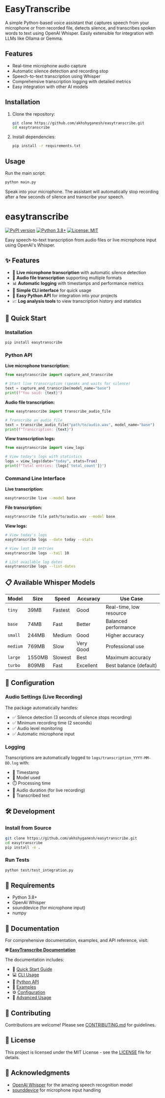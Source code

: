 # EasyTranscribe

A simple Python-based voice assistant that captures speech from your microphone or from recorded file, detects silence, and transcribes spoken words to text using OpenAI Whisper. Easily extensible for integration with LLMs like Ollama or Gemma.

## Features

- Real-time microphone audio capture
- Automatic silence detection and recording stop
- Speech-to-text transcription using Whisper
- Comprehensive transcription logging with detailed metrics
- Easy integration with other AI models

## Installation

1. Clone the repository:
   ```bash
   git clone https://github.com/akhshyganesh/easytranscribe.git
   cd easytranscribe
   ```

2. Install dependencies:
   ```bash
   pip install -r requirements.txt
   ```

## Usage

Run the main script:
```bash
python main.py
```
Speak into your microphone. The assistant will automatically stop recording after a few seconds of silence and transcribe your speech.

# easytranscribe

[![PyPI version](https://badge.fury.io/py/easytranscribe.svg)](https://badge.fury.io/py/easytranscribe)
[![Python 3.8+](https://img.shields.io/badge/python-3.8+-blue.svg)](https://www.python.org/downloads/)
[![License: MIT](https://img.shields.io/badge/License-MIT-yellow.svg)](https://opensource.org/licenses/MIT)

Easy speech-to-text transcription from audio files or live microphone input using OpenAI's Whisper.

## ✨ Features

- 🎤 **Live microphone transcription** with automatic silence detection
- 📁 **Audio file transcription** supporting multiple formats
- 📊 **Automatic logging** with timestamps and performance metrics
- 🔧 **Simple CLI interface** for quick usage
- 🐍 **Easy Python API** for integration into your projects
- 📈 **Log analysis tools** to view transcription history and statistics

## 🚀 Quick Start

### Installation

```bash
pip install easytranscribe
```

### Python API

**Live microphone transcription:**
```python
from easytranscribe import capture_and_transcribe

# Start live transcription (speaks and waits for silence)
text = capture_and_transcribe(model_name="base")
print(f"You said: {text}")
```

**Audio file transcription:**
```python
from easytranscribe import transcribe_audio_file

# Transcribe an audio file
text = transcribe_audio_file("path/to/audio.wav", model_name="base")
print(f"Transcription: {text}")
```

**View transcription logs:**
```python
from easytranscribe import view_logs

# View today's logs with statistics
logs = view_logs(date="today", stats=True)
print(f"Total entries: {logs['total_count']}")
```

### Command Line Interface

**Live transcription:**
```bash
easytranscribe live --model base
```

**File transcription:**
```bash
easytranscribe file path/to/audio.wav --model base
```

**View logs:**
```bash
# View today's logs
easytranscribe logs --date today --stats

# View last 10 entries
easytranscribe logs --tail 10

# List available log dates
easytranscribe logs --list-dates
```

## 📋 Available Whisper Models

| Model  | Size | Speed | Accuracy | Use Case |
|--------|------|-------|----------|----------|
| `tiny` | 39MB | Fastest | Good | Real-time, low resource |
| `base` | 74MB | Fast | Better | Balanced performance |
| `small` | 244MB | Medium | Good | Higher accuracy |
| `medium` | 769MB | Slow | Very Good | Professional use |
| `large` | 1550MB | Slowest | Best | Maximum accuracy |
| `turbo` | 809MB | Fast | Excellent | Best balance (default) |

## 🔧 Configuration

### Audio Settings (Live Recording)

The package automatically handles:
- ✅ Silence detection (3 seconds of silence stops recording)
- ✅ Minimum recording time (2 seconds)
- ✅ Audio level monitoring
- ✅ Automatic microphone input

### Logging

Transcriptions are automatically logged to `logs/transcription_YYYY-MM-DD.log` with:
- 📅 Timestamp
- 🤖 Model used
- ⏱️ Processing time
- 🎵 Audio duration (for live recording)
- 📝 Transcribed text

## 🛠️ Development

### Install from Source

```bash
git clone https://github.com/akhshyganesh/easytranscribe.git
cd easytranscribe
pip install -e .
```

### Run Tests

```bash
python test/test_integration.py
```

## 📄 Requirements

- Python 3.8+
- OpenAI Whisper
- sounddevice (for microphone input)
- numpy

## 📖 Documentation

For comprehensive documentation, examples, and API reference, visit:

**🌐 [EasyTranscribe Documentation](https://akhshyganesh.github.io/easytranscribe/)**

The documentation includes:
- 🚀 [Quick Start Guide](https://akhshyganesh.github.io/easytranscribe/quickstart/)
- 💻 [CLI Usage](https://akhshyganesh.github.io/easytranscribe/cli/)
- 🐍 [Python API](https://akhshyganesh.github.io/easytranscribe/api/)
- 📝 [Examples](https://akhshyganesh.github.io/easytranscribe/examples/)
- ⚙️ [Configuration](https://akhshyganesh.github.io/easytranscribe/configuration/)
- 🔧 [Advanced Usage](https://akhshyganesh.github.io/easytranscribe/advanced/)

## 🤝 Contributing

Contributions are welcome! Please see [CONTRIBUTING.md](CONTRIBUTING.md) for guidelines.

## 📜 License

This project is licensed under the MIT License - see the [LICENSE](LICENSE) file for details.

## 🙏 Acknowledgments

- [OpenAI Whisper](https://github.com/openai/whisper) for the amazing speech recognition model
- [sounddevice](https://github.com/spatialaudio/python-sounddevice) for microphone input handling
